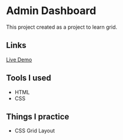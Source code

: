 # Admin Dashboard

This project created as a project to learn grid.

## Links
[Live Demo](#)

## Tools I used
- HTML
- CSS

## Things I practice
- CSS Grid Layout
